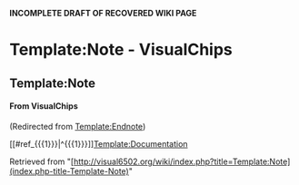 **INCOMPLETE DRAFT OF RECOVERED WIKI PAGE**

# Template:Note - VisualChips

## Template:Note

#### From VisualChips
(Redirected from [Template:Endnote](index.php-title-Template-Endnote~redirect-no))

[[#ref\_{{{1}}}|^{{{1}}}]][Template:Documentation](index.php-title-Template-Documentation~action-edit~redlink-1)

Retrieved from "[http://visual6502.org/wiki/index.php?title=Template:Note](index.php-title-Template-Note)"

